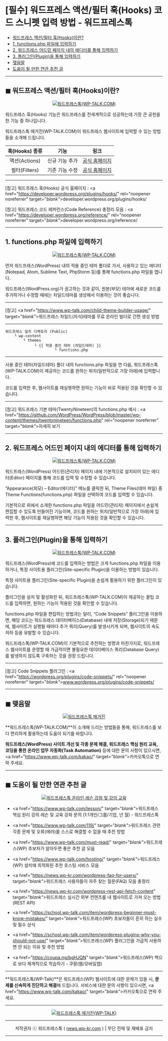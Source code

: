 # [필수] 워드프레스 액션/필터 훅(Hooks) 코드 스니펫 입력 방법 - 워드프레스톡

<!-- ---
title: "[중요] 워드프레스 액션/필터 훅(Hooks) 코드 스니펫 입력 방법 - 워드프레스톡"
description: XXXXXXXXXXXXXXXX
cover_img: https://hellotblog.files.wordpress.com/2018/04/trendtalk-wordpress-intro-main-800x450.jpg
feature_img: https://hellotblog.files.wordpress.com/2019/04/wptalk-wordpress-logo-03-800.png
categories: 꿀팁
tags: 꿀팁
--- -->

- [워드프레스 액션/필터 훅(Hooks)이란?](#index-00)
- [1. functions.php 파일에 입력하기](#index-01)
- [2. 워드프레스 어드민 페이지 내의 에디터를 통해 입력하기](#index-02)
- [3. 플러그인(Plugin)을 통해 입력하기](#index-03)
- [맺음말](#index-epilogue)
- [도움이 될 만한 연관 추천 글](#recommendation)

***

<!-- <a name="index-00"></a> -->

## ◼︎ 워드프레스 액션/필터 훅(Hooks)이란?

<center><a href="https://www.wp-talk.com/kakao/" target="_blank"_><img src="https://hellotblog.files.wordpress.com/2019/08/wptalk-logo-03-120x120.png" style="max-width:100%;" alt="워드프레스톡(WP-TALK.COM)"></a></center>

워드프레스 훅(Hooks) 기능은 워드프레스를 전세계적으로 성공하는데 가장 큰 공헌을 한 기능 중 하나입니다.

워드프레스톡 매거진(WP-TALK.COM)이 워드프레스 웹사이트에 입력할 수 있는 방법들을 소개해 드립니다.

|훅(Hooks) 종류|기능|링크|
|:-:|:-:|:-:|
|액션(Actions)|신규 기능 추가|<a href="https://developer.wordpress.org/plugins/hooks/actions/" rel="noopener noreferrer" target="_blank">공식 홈페이지</a>|
|필터(Filters)|기존 기능 수정|<a href="https://developer.wordpress.org/plugins/hooks/filters/" rel="noopener noreferrer" target="_blank">공식 홈페이지</a>|

***

[참고] 워드프레스 훅(Hooks) 공식 홈페이지 : <a href="https://developer.wordpress.org/plugins/hooks/" rel="noopener noreferrer" target="_blank"_>developer.wordpress.org/plugins/hooks/</a>

[참고] 워드프레스 코드 레퍼런스(Code Reference) 총정리 모음 : <a href="https://developer.wordpress.org/reference/" rel="noopener noreferrer" target="_blank"_>developer.wordpress.org/reference/</a>

***

<!-- <a name="index-01"></a> -->

## 1. functions.php 파일에 입력하기

<center><a href="https://www.wp-talk.com/kakao/" target="_blank"_><img src="https://hellotblog.files.wordpress.com/2018/12/wptalk-functions-php.png" style="max-width:100%;" alt="워드프레스톡(WP-TALK.COM)"></a></center>

먼저 워드프레스(WordPress) 내의 적용 중인 테마 폴더로 가서, 사용하고 있는 에디터(Notepad, Atom, Sublime Text, PhpStorm 등)를 통해 functions.php 파일을 엽니다.

워드프레스(WordPress.org)가 권고하는 것과 같이, 원본(부모) 테마에 새로운 코드를 추가하거나 수정할 때에는 차일드테마를 생성해서 이용하는 것이 좋습니다.

***

[참고] <a href="https://www.wp-talk.com/child-theme-builder-usage/" target="_blank"_>워드프레스 차일드(자식)테마를 무료 온라인 빌더로 간편 생성 방법</a>

***

```
워드프레스 설치 디렉토리 (Public)
    └ wp-content
        └ themes
             └ {{ 적용 중인 테마 (차일드테마) }}
                      └ functions.php

```

***

사용 중인 테마(차일드테마) 폴더 내의 functions.php 파일을 연 다음, 워드프레스톡(WP-TALK.COM)이 제공하는 코드를 원하는 위치(일반적으로 가장 아래)에 입력합니다.

코드를 입력한 후, 웹사이트를 재실행하면 원하는 기능이 바로 적용된 것을 확인할 수 있습니다.

***

[참고] 워드프레스 기본 테마(TwentyNineteen)의 functions.php 예시 : <a href="https://github.com/WordPress/WordPress/blob/master/wp-content/themes/twentynineteen/functions.php" rel="noopener noreferrer" target="_blank"_>자세히 보기</a>

***

<!-- <a name="index-02"></a> -->

## 2. 워드프레스 어드민 페이지 내의 에디터를 통해 입력하기

<center><a href="https://www.wp-talk.com/kakao/" target="_blank"_><img src="https://hellotblog.files.wordpress.com/2018/12/wptalk-insert-to-functions-in-editor.png" style="max-width:100%;" alt="워드프레스톡(WP-TALK.COM)"></a></center>

워드프레스(WordPress) 어드민(관리자) 페이지 내에 기본적으로 설치되어 있는 에디터(Editor) 페이지를 통해 코드를 입력 및 수정할 수 있습니다.

“Appearance(외모) – Editor(에디터)” 메뉴를 클릭한 뒤, Theme Files(테마 파일) 중 Theme Functions(functions.php) 파일을 선택하여 코드를 입력할 수 있습니다.

기본적으로 위에서 소개한 functions.php 파일을 어드민(관리자) 페이지에서 손쉽게 편집할 수 있도록 만들어진 기능이며, 코드를 원하는 위치(일반적으로 가장 아래)에 입력한 후, 웹사이트를 재실행하면 해당 기능이 적용된 것을 확인할 수 있습니다.

***

<!-- <a name="index-03"></a> -->

## 3. 플러그인(Plugin)을 통해 입력하기

<center><a href="https://www.wp-talk.com/kakao/" target="_blank"_><img src="https://hellotblog.files.wordpress.com/2018/12/wptalk-code-snippets-plugin.png" style="max-width:100%;" alt="워드프레스톡(WP-TALK.COM)"></a></center>

워드프레스(WordPress)에 코드를 입력하는 방법은 크게 functions.php 파일을 이용하거나, 특정 사이트용 플러그인(Site-specific Plugin)을 이용하는 방법이 있습니다.

특정 사이트용 플러그인(Site-specific Plugin)을 손쉽게 활용하기 위한 플러그인이 있습니다.

플러그인을 설치 및 활성화한 뒤, 워드프레스톡(WP-TALK.COM)이 제공하는 꿀팁 코드를 입력하면, 원하는 기능이 적용된 것을 확인할 수 있습니다.

functions.php 파일을 편집하는 방법과는 달리, “Code Snippets” 플러그인을 이용하면, 해당 코드는 워드프레스 데이터베이스(Database) 내에 저장(Storage)되기 때문에, 웹사이트가 실행될 때마다 추가 쿼리(Query)를 발생시키게 되며, 웹사이트의 속도 저하 등을 유발할 수 있습니다.

워드프레스톡(WP-TALK.COM)이 기본적으로 추천하는 방향과 마찬가지로, 워드프레스 웹사이트를 운영할 때 가급적이면 불필요한 데이터베이스 쿼리(Database Query)를 발생하지 않도록 구축하는 것을 권장 드립니다.

***

[참고] Code Snippets 플러그인 : <a href="https://wordpress.org/plugins/code-snippets/" rel="noopener noreferrer" target="_blank"_>www.wordpress.org/plugins/code-snippets/</a>

***

<!-- <a name="index-epilogue"></a> -->

## ◼︎ 맺음말

<center><a href="https://www.wp-talk.com/kakao/" rel="noopener noreferrer" target="_blank"_><img src="https://hellotblog.files.wordpress.com/2019/08/wptalk-cover-default-01-800x460.png" style="max-width:100%;" alt="워드프레스톡 매거진"></a></center>

**워드프레스톡(WP-TALK.COM)**이 소개해 드리는 방법들을 통해, 워드프레스를 보다 편리하게 활용하는데 도움이 되기를 바랍니다.

**워드프레스(WordPress) 사이트 개선 및 각종 문제 해결, 워드프레스 핵심 원리 교육, 코딩을 통한 온라인 업무 자동화(Task Automation)** 등에 대한 문의 사항이 있으시면, <a href="https://www.wp-talk.com/kakao/" target="_blank"_>카카오톡</a>으로 연락 주세요.

***

<!-- <a name="recommendation"></a> -->

## ◼︎ 도움이 될 만한 연관 추천 글

<center><a href="https://www.wp-talk.com/lesson/" target="_blank"_><img src="https://hellotblog.files.wordpress.com/2019/03/classroom-online-wptalk-00-800x500.png" style="max-width:100%;" alt="워드프레스톡 온라인 레슨 강좌 및 강의 교육"></a></center>

- <a href="https://www.wp-talk.com/lesson/" target="_blank"_>워드프레스 핵심 원리 강의 레슨 및 교육 강좌 문의 (1:1개인/그룹/기업, <span class="post-year"></span>년 <span class="post-month"></span>월) - 워드프레스톡</a>

- <a href="https://www.wp-talk.com/119/" target="_blank"_>워드프레스 관련 각종 문제 및 오류(에러)를 스스로 해결할 수 없을 때 추천 방법</a>

- <a href="https://www.wp-talk.com/must-read/" target="_blank"_>워드프레스(WP) 초보자가 알아두면 좋은 추천 글 모음</a>

- <a href="https://www.wp-talk.com/hosting/" target="_blank"_>워드프레스(WP) 설치에 최적화된 추천 호스팅 서비스 모음</a>

- <a href="https://news.wp-kr.com/wordpress-faq-for-users/" target="_blank"_>워드프레스 사용자들이 자주 찾는 질문(FAQ) 모음 총정리</a>

- <a href="https://news.wp-kr.com/wordpress-rest-api-fetch-content" target="_blank"_>워드프레스 실시간 외부 컨텐츠를 내 웹사이트로 가져 오는 방법 (REST API)</a>

- <a href="https://school.wp-talk.com/item/wordpress-beginner-must-know-mistakes/" target="_blank"_>워드프레스(WP) 초보자들이 흔히 하는 실수 및 필수 상식</a>

- <a href="https://school.wp-talk.com/item/wordpress-plugins-why-you-should-not-use/" target="_blank"_>워드프레스(WP) 플러그인을 가급적 사용하면 안 되는 이유 및 추천 방법</a>

- <a href="https://coupa.ng/bgHJQN" target="_blank"_>워드프레스(WP) 책으로 보다 체계적으로 학습하기 - 쿠팡(웹/모바일앱)</a>

***
**워드프레스톡(WP-Talk)**은 워드프레스(WP) 웹사이트에 대한 문제가 있을 시, **문제를 신속하게 진단하고 해결**해 드립니다. 서비스에 대한 문의 사항이 있으시면, <a href="https://www.wp-talk.com/kakao/" target="_blank"_>카카오톡</a>으로 연락 주세요.

***
<center><a href="https://www.wp-talk.com/kakao/" target="_blank"_><img src="https://hellotblog.files.wordpress.com/2019/08/wptalk-logo-03-120x120.png" style="max-width:100%;" alt="워드프레스톡 매거진(WP-TALK)"></a></center>

***
<center>저작권자 ⓒ 워드프레스톡 ( <a href="https://www.wp-talk.com/kakao/" target="_blank"_>news.wp-kr.com</a> ) | 무단 전재 및 재배포 금지</center>

***
